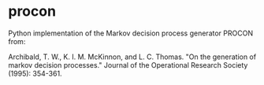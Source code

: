 # procon

Python implementation of the Markov decision process generator PROCON from:

Archibald, T. W., K. I. M. McKinnon, and L. C. Thomas. "On the generation of markov decision processes." Journal of the Operational Research Society (1995): 354-361.
